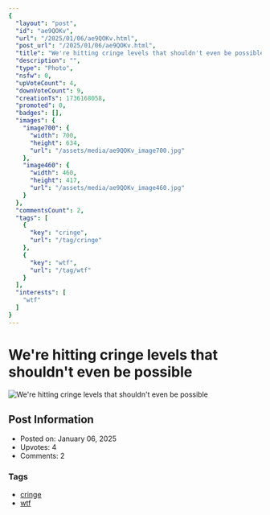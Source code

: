 ```yaml
---
{
  "layout": "post",
  "id": "ae9QOKv",
  "url": "/2025/01/06/ae9QOKv.html",
  "post_url": "/2025/01/06/ae9QOKv.html",
  "title": "We're hitting cringe levels that shouldn't even be possible",
  "description": "",
  "type": "Photo",
  "nsfw": 0,
  "upVoteCount": 4,
  "downVoteCount": 9,
  "creationTs": 1736168058,
  "promoted": 0,
  "badges": [],
  "images": {
    "image700": {
      "width": 700,
      "height": 634,
      "url": "/assets/media/ae9QOKv_image700.jpg"
    },
    "image460": {
      "width": 460,
      "height": 417,
      "url": "/assets/media/ae9QOKv_image460.jpg"
    }
  },
  "commentsCount": 2,
  "tags": [
    {
      "key": "cringe",
      "url": "/tag/cringe"
    },
    {
      "key": "wtf",
      "url": "/tag/wtf"
    }
  ],
  "interests": [
    "wtf"
  ]
}
---
```


# We're hitting cringe levels that shouldn't even be possible

![We're hitting cringe levels that shouldn't even be possible](/assets/media/ae9QOKv_image700.jpg)

## Post Information

- Posted on: January 06, 2025
- Upvotes: 4
- Comments: 2

### Tags

- [cringe](/tag/cringe)
- [wtf](/tag/wtf)
